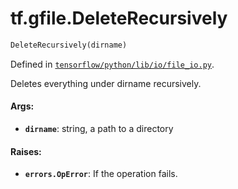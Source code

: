 <div itemscope itemtype="http://developers.google.com/ReferenceObject">
<meta itemprop="name" content="tf.gfile.DeleteRecursively" />
</div>

# tf.gfile.DeleteRecursively

``` python
DeleteRecursively(dirname)
```



Defined in [`tensorflow/python/lib/io/file_io.py`](https://www.tensorflow.org/code/tensorflow/python/lib/io/file_io.py).

Deletes everything under dirname recursively.

#### Args:

* <b>`dirname`</b>: string, a path to a directory


#### Raises:

* <b>`errors.OpError`</b>: If the operation fails.